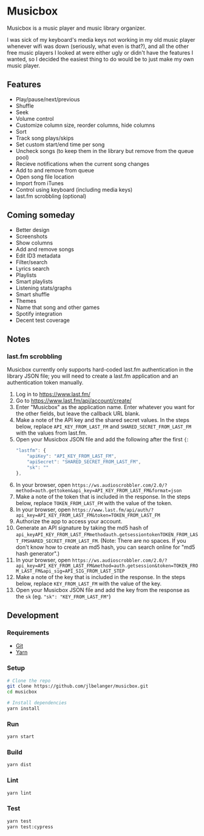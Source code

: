 # Musicbox

Musicbox is a music player and music library organizer.

I was sick of my keyboard's media keys not working in my old music player whenever wifi was down (seriously, what even is that?), and all the other free music players I looked at were either ugly or didn't have the features I wanted, so I decided the easiest thing to do would be to just make my own music player.

## Features

- Play/pause/next/previous
- Shuffle
- Seek
- Volume control
- Customize column size, reorder columns, hide columns
- Sort
- Track song plays/skips
- Set custom start/end time per song
- Uncheck songs (to keep them in the library but remove from the queue pool)
- Recieve notifications when the current song changes
- Add to and remove from queue
- Open song file location
- Import from iTunes
- Control using keyboard (including media keys)
- last.fm scrobbling (optional)

## Coming someday

- Better design
- Screenshots
- Show columns
- Add and remove songs
- Edit ID3 metadata
- Filter/search
- Lyrics search
- Playlists
- Smart playlists
- Listening stats/graphs
- Smart shuffle
- Themes
- Name that song and other games
- Spotify integration
- Decent test coverage

## Notes

### last.fm scrobbling

Musicbox currently only supports hard-coded last.fm authentication in the library JSON file; you will need to create a last.fm application and an authentication token manually.

1. Log in to https://www.last.fm/
1. Go to https://www.last.fm/api/account/create/
1. Enter "Musicbox" as the application name. Enter whatever you want for the other fields, but leave the callback URL blank.
1. Make a note of the API key and the shared secret values. In the steps below, replace `API_KEY_FROM_LAST_FM` and `SHARED_SECRET_FROM_LAST_FM` with the values from last.fm.
1. Open your Musicbox JSON file and add the following after the first `{`:
	``` js
	"lastfm": {
		"apiKey": "API_KEY_FROM_LAST_FM",
		"apiSecret": "SHARED_SECRET_FROM_LAST_FM",
		"sk": ""
	},
	```
1. In your browser, open `https://ws.audioscrobbler.com/2.0/?method=auth.gettoken&api_key=API_KEY_FROM_LAST_FM&format=json`
1. Make a note of the token that is included in the response. In the steps below, replace `TOKEN_FROM_LAST_FM` with the value of the token.
1. In your browser, open `https://www.last.fm/api/auth/?api_key=API_KEY_FROM_LAST_FM&token=TOKEN_FROM_LAST_FM`
1. Authorize the app to access your account.
1. Generate an API signature by taking the md5 hash of `api_keyAPI_KEY_FROM_LAST_FMmethodauth.getsessiontokenTOKEN_FROM_LAST_FMSHARED_SECRET_FROM_LAST_FM`. (Note: There are no spaces. If you don't know how to create an md5 hash, you can search online for "md5 hash generator".)
1. In your browser, open `https://ws.audioscrobbler.com/2.0/?api_key=API_KEY_FROM_LAST_FM&method=auth.getsession&token=TOKEN_FROM_LAST_FM&api_sig=API_SIG_FROM_LAST_STEP`
1. Make a note of the key that is included in the response. In the steps below, replace `KEY_FROM_LAST_FM` with the value of the key.
1. Open your Musicbox JSON file and add the key from the response as the `sk` (eg. `"sk": "KEY_FROM_LAST_FM"`)

## Development

### Requirements

- [Git](https://git-scm.com/)
- [Yarn](https://classic.yarnpkg.com/en/docs/install)

### Setup

``` bash
# Clone the repo
git clone https://github.com/jlbelanger/musicbox.git
cd musicbox

# Install dependencies
yarn install
```

### Run

``` bash
yarn start
```

### Build

``` bash
yarn dist
```

### Lint

``` bash
yarn lint
```

### Test

``` bash
yarn test
yarn test:cypress
```
